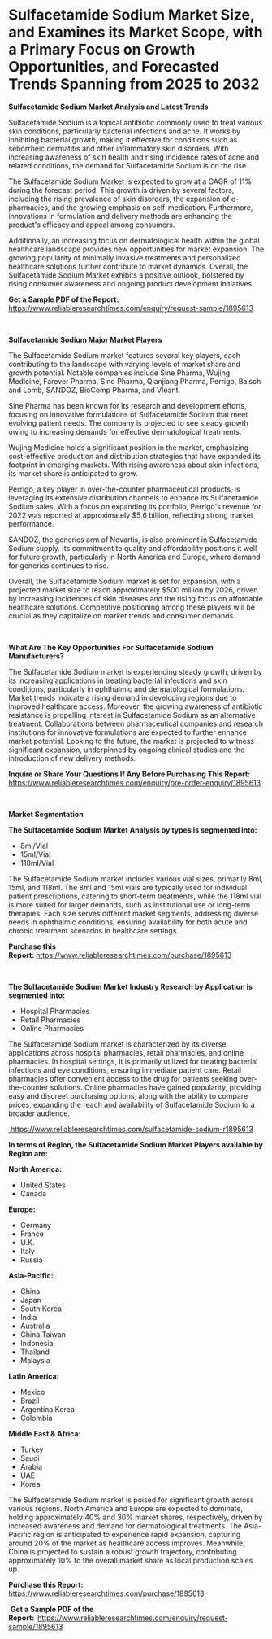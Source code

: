 <p><h1>Sulfacetamide Sodium Market Size, and Examines its Market Scope, with a Primary Focus on Growth Opportunities, and Forecasted Trends Spanning from 2025 to 2032</h1></p><p><strong>Sulfacetamide Sodium Market Analysis and Latest Trends</strong></p>
<p><p>Sulfacetamide Sodium is a topical antibiotic commonly used to treat various skin conditions, particularly bacterial infections and acne. It works by inhibiting bacterial growth, making it effective for conditions such as seborrheic dermatitis and other inflammatory skin disorders. With increasing awareness of skin health and rising incidence rates of acne and related conditions, the demand for Sulfacetamide Sodium is on the rise.</p><p>The Sulfacetamide Sodium Market is expected to grow at a CAGR of 11% during the forecast period. This growth is driven by several factors, including the rising prevalence of skin disorders, the expansion of e-pharmacies, and the growing emphasis on self-medication. Furthermore, innovations in formulation and delivery methods are enhancing the product's efficacy and appeal among consumers. </p><p>Additionally, an increasing focus on dermatological health within the global healthcare landscape provides new opportunities for market expansion. The growing popularity of minimally invasive treatments and personalized healthcare solutions further contribute to market dynamics. Overall, the Sulfacetamide Sodium Market exhibits a positive outlook, bolstered by rising consumer awareness and ongoing product development initiatives.</p></p>
<p><strong>Get a Sample PDF of the Report:&nbsp;</strong> <a href="https://www.reliableresearchtimes.com/enquiry/request-sample/1895613?utm_campaign=3547&utm_medium=2&utm_source=Github&utm_content=ia&utm_term=19042025&utm_id=sulfacetamide-sodium">https://www.reliableresearchtimes.com/enquiry/request-sample/1895613</a></p>
<p>&nbsp;</p>
<p><strong>Sulfacetamide Sodium Major Market Players</strong></p>
<p><p>The Sulfacetamide Sodium market features several key players, each contributing to the landscape with varying levels of market share and growth potential. Notable companies include Sine Pharma, Wujing Medicine, Farever Pharma, Sino Pharma, Qianjiang Pharma, Perrigo, Baisch and Lomb, SANDOZ, BioComp Pharma, and Vleant.</p><p>Sine Pharma has been known for its research and development efforts, focusing on innovative formulations of Sulfacetamide Sodium that meet evolving patient needs. The company is projected to see steady growth owing to increasing demands for effective dermatological treatments.</p><p>Wujing Medicine holds a significant position in the market, emphasizing cost-effective production and distribution strategies that have expanded its footprint in emerging markets. With rising awareness about skin infections, its market share is anticipated to grow.</p><p>Perrigo, a key player in over-the-counter pharmaceutical products, is leveraging its extensive distribution channels to enhance its Sulfacetamide Sodium sales. With a focus on expanding its portfolio, Perrigo's revenue for 2022 was reported at approximately $5.6 billion, reflecting strong market performance.</p><p>SANDOZ, the generics arm of Novartis, is also prominent in Sulfacetamide Sodium supply. Its commitment to quality and affordability positions it well for future growth, particularly in North America and Europe, where demand for generics continues to rise.</p><p>Overall, the Sulfacetamide Sodium market is set for expansion, with a projected market size to reach approximately $500 million by 2026, driven by increasing incidences of skin diseases and the rising focus on affordable healthcare solutions. Competitive positioning among these players will be crucial as they capitalize on market trends and consumer demands.</p></p>
<p>&nbsp;</p>
<p><strong>What Are The Key Opportunities For Sulfacetamide Sodium Manufacturers?</strong></p>
<p><p>The Sulfacetamide Sodium market is experiencing steady growth, driven by its increasing applications in treating bacterial infections and skin conditions, particularly in ophthalmic and dermatological formulations. Market trends indicate a rising demand in developing regions due to improved healthcare access. Moreover, the growing awareness of antibiotic resistance is propelling interest in Sulfacetamide Sodium as an alternative treatment. Collaborations between pharmaceutical companies and research institutions for innovative formulations are expected to further enhance market potential. Looking to the future, the market is projected to witness significant expansion, underpinned by ongoing clinical studies and the introduction of new delivery methods.</p></p>
<p><strong>Inquire or Share Your Questions If Any Before Purchasing This Report:</strong> <a href="https://www.reliableresearchtimes.com/enquiry/pre-order-enquiry/1895613?utm_campaign=3547&utm_medium=2&utm_source=Github&utm_content=ia&utm_term=19042025&utm_id=sulfacetamide-sodium">https://www.reliableresearchtimes.com/enquiry/pre-order-enquiry/1895613</a></p>
<p>&nbsp;</p>
<p><strong>Market Segmentation</strong></p>
<p><strong>The Sulfacetamide Sodium Market Analysis by types is segmented into:</strong></p>
<p><ul><li>8ml/Vial</li><li>15ml/Vial</li><li>118ml/Vial</li></ul></p>
<p><p>The Sulfacetamide Sodium market includes various vial sizes, primarily 8ml, 15ml, and 118ml. The 8ml and 15ml vials are typically used for individual patient prescriptions, catering to short-term treatments, while the 118ml vial is more suited for larger demands, such as institutional use or long-term therapies. Each size serves different market segments, addressing diverse needs in ophthalmic conditions, ensuring availability for both acute and chronic treatment scenarios in healthcare settings.</p></p>
<p><strong>Purchase this Report:&nbsp;</strong><a href="https://www.reliableresearchtimes.com/purchase/1895613?utm_campaign=3547&utm_medium=2&utm_source=Github&utm_content=ia&utm_term=19042025&utm_id=sulfacetamide-sodium">https://www.reliableresearchtimes.com/purchase/1895613</a></p>
<p>&nbsp;</p>
<p><strong>The Sulfacetamide Sodium Market Industry Research by Application is segmented into:</strong></p>
<p><ul><li>Hospital Pharmacies</li><li>Retail Pharmacies</li><li>Online Pharmacies</li></ul></p>
<p><p>The Sulfacetamide Sodium market is characterized by its diverse applications across hospital pharmacies, retail pharmacies, and online pharmacies. In hospital settings, it is primarily utilized for treating bacterial infections and eye conditions, ensuring immediate patient care. Retail pharmacies offer convenient access to the drug for patients seeking over-the-counter solutions. Online pharmacies have gained popularity, providing easy and discreet purchasing options, along with the ability to compare prices, expanding the reach and availability of Sulfacetamide Sodium to a broader audience.</p></p>
<p><a href="https://www.reliableresearchtimes.com/sulfacetamide-sodium-r1895613?utm_campaign=3547&utm_medium=2&utm_source=Github&utm_content=ia&utm_term=19042025&utm_id=sulfacetamide-sodium">&nbsp;https://www.reliableresearchtimes.com/sulfacetamide-sodium-r1895613</a></p>
<p><strong>In terms of Region, the Sulfacetamide Sodium Market Players available by Region are:</strong></p>
<p>
    <p> <strong> North America: </strong>
        <ul>
            <li>United States</li>
            <li>Canada</li>
        </ul>
        </p> 
    <p> <strong> Europe: </strong>
        <ul>
            <li>Germany</li>
            <li>France</li>
            <li>U.K.</li>
            <li>Italy</li>
            <li>Russia</li>
        </ul>
        </p> 
    <p> <strong> Asia-Pacific: </strong>
        <ul>
            <li>China</li>
            <li>Japan</li>
            <li>South Korea</li>
            <li>India</li>
            <li>Australia</li>
            <li>China Taiwan</li>
            <li>Indonesia</li>
            <li>Thailand</li>
            <li>Malaysia</li>
        </ul>
        </p> 
    <p> <strong> Latin America: </strong>
        <ul>
            <li>Mexico</li>
            <li>Brazil</li>
            <li>Argentina Korea</li>
            <li>Colombia</li>
        </ul>
        </p> 
    <p> <strong> Middle East & Africa: </strong>
        <ul>
            <li>Turkey</li>
            <li>Saudi</li>
            <li>Arabia</li>
            <li>UAE</li>
            <li>Korea</li>
        </ul>
    </p>
    </p>
<p><p>The Sulfacetamide Sodium market is poised for significant growth across various regions. North America and Europe are expected to dominate, holding approximately 40% and 30% market shares, respectively, driven by increased awareness and demand for dermatological treatments. The Asia-Pacific region is anticipated to experience rapid expansion, capturing around 20% of the market as healthcare access improves. Meanwhile, China is projected to sustain a robust growth trajectory, contributing approximately 10% to the overall market share as local production scales up.</p></p>
<p><strong>Purchase this Report: </strong><a href="https://www.reliableresearchtimes.com/purchase/1895613?utm_campaign=3547&utm_medium=2&utm_source=Github&utm_content=ia&utm_term=19042025&utm_id=sulfacetamide-sodium">https://www.reliableresearchtimes.com/purchase/1895613</a></p>
<p>&nbsp;<strong>Get a Sample PDF of the Report:&nbsp;&nbsp;</strong><a href="https://www.reliableresearchtimes.com/enquiry/request-sample/1895613?utm_campaign=3547&utm_medium=2&utm_source=Github&utm_content=ia&utm_term=19042025&utm_id=sulfacetamide-sodium">https://www.reliableresearchtimes.com/enquiry/request-sample/1895613</a></p>
<p><strong></strong></p>
<p><p></p><p></p><p></p></p>